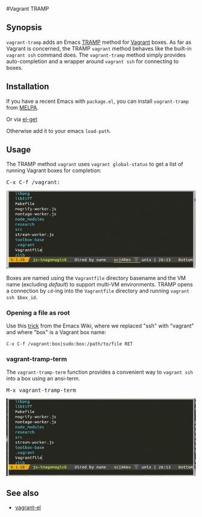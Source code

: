 #Vagrant TRAMP

## Synopsis

`vagrant-tramp` adds an Emacs
[TRAMP](http://www.gnu.org/software/tramp/) method for
[Vagrant](http://vagrantup.com/) boxes.  As far as Vagrant is
concerned, the TRAMP `vagrant` method behaves like the built-in
`vagrant ssh` command does.  The `vagrant-tramp` method simply
provides auto-completion and a wrapper around `vagrant ssh` for
connecting to boxes.

## Installation

If you have a recent Emacs with `package.el`, you can install
`vagrant-tramp` from [MELPA](http://melpa.milkbox.net/).

Or via [el-get](http://tapoueh.org/emacs/el-get.html)

Otherwise add it to your emacs `load-path`.

## Usage

The TRAMP method `vagrant` uses `vagrant global-status` to get a list
of running Vagrant boxes for completion:

<kbd>C-x C-f /vagrant:</kbd>

![ido completing vagrant method](img/ido-screencast.gif)

Boxes are named using the `Vagrantfile` directory basename and the VM
name (excluding *default*) to support multi-VM environments. TRAMP
opens a connection by `cd`-ing into the `Vagrantfile` directory and
running `vagrant ssh $box_id`.

### Opening a file as root

Use this [trick](http://www.emacswiki.org/emacs/TrampMode#toc10) from
the Emacs Wiki, where we replaced "ssh" with "vagrant" and where "box"
is a Vagrant box name:

    C-x C-f /vagrant:box|sudo:box:/path/to/file RET

### vagrant-tramp-term

The `vagrant-tramp-term` function provides a convenient way to
`vagrant ssh` into a box using an ansi-term.

<kbd>M-x vagrant-tramp-term</kbd>

![demonstration of vagrant terminal](img/term-screencast.gif)

## See also

* [vagrant-el](https://github.com/ottbot/vagrant.el)
